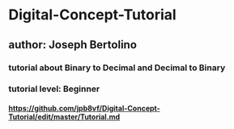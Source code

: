 # Digital-Concept-Tutorial
## author: Joseph Bertolino
### tutorial about Binary to Decimal and Decimal to Binary 
### tutorial level: Beginner 





#### https://github.com/jpb8vf/Digital-Concept-Tutorial/edit/master/Tutorial.md

